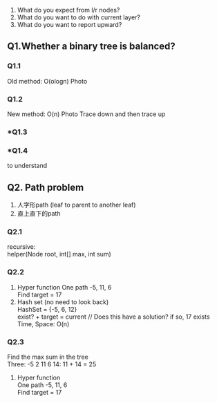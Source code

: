 1. What do you expect from l/r nodes?
2. What do you want to do with current layer?
3. What do you want to report upward?

## Q1.Whether a binary tree is balanced?  

### Q1.1
Old method: O(ologn) Photo  
### Q1.2
New method: O(n) Photo     Trace down and then trace up  
### *Q1.3  
### *Q1.4
to understand 

## Q2. Path problem
1. 人字形path (leaf to parent to another leaf)
2. 直上直下的path

### Q2.1
recursive:  
helper(Node root, int[] max, int sum)  
### Q2.2
1. Hyper function
One path -5, 11, 6  
Find target = 17  
2. Hash set (no need to look back)  
HashSet = {-5, 6, 12}  
exist? + target = current // Does this have a solution? if so, 17 exists  
Time, Space: O(n)

### Q2.3
Find the max sum in the tree  
Three: -5 2 11 6 14: 11 + 14 = 25  
1. Hyper function  
One path -5, 11, 6  
Find target = 17  
